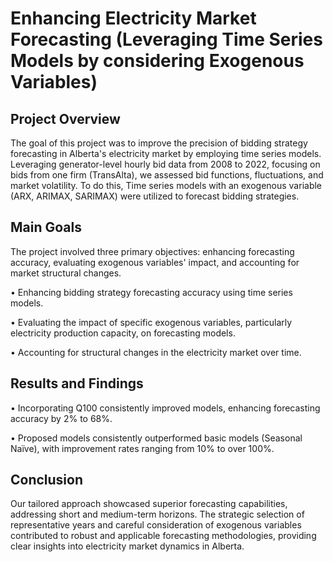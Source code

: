 # Enhancing Electricity Market Forecasting (Leveraging Time Series Models by considering Exogenous Variables)

## Project Overview

The goal of this project was to improve the precision of bidding strategy forecasting in Alberta's electricity market by employing time series models. Leveraging generator-level hourly bid data from 2008 to 2022, focusing on bids from one firm (TransAlta), we assessed bid functions, fluctuations, and market volatility. To do this, Time series models with an exogenous variable (ARX, ARIMAX, SARIMAX) were utilized to forecast bidding strategies.

## Main Goals

The project involved three primary objectives: enhancing forecasting accuracy, evaluating exogenous variables' impact, and accounting for market structural changes.

•	Enhancing bidding strategy forecasting accuracy using time series models.

•	Evaluating the impact of specific exogenous variables, particularly electricity production capacity, on forecasting models.

•	Accounting for structural changes in the electricity market over time.

## Results and Findings

•	Incorporating Q100 consistently improved models, enhancing forecasting accuracy by 2% to 68%.

•	Proposed models consistently outperformed basic models (Seasonal Naïve), with improvement rates ranging from 10% to over 100%.

## Conclusion

Our tailored approach showcased superior forecasting capabilities, addressing short and medium-term horizons. The strategic selection of representative years and careful consideration of exogenous variables contributed to robust and applicable forecasting methodologies, providing clear insights into electricity market dynamics in Alberta.
